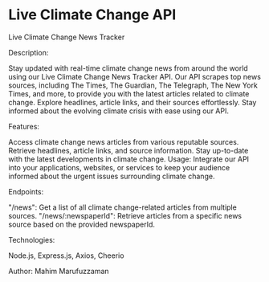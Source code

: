 # Live Climate Change API
Live Climate Change News Tracker

Description:

Stay updated with real-time climate change news from around the world using our Live Climate Change News Tracker API. Our API scrapes top news sources, including The Times, The Guardian, The Telegraph, The New York Times, and more, to provide you with the latest articles related to climate change. Explore headlines, article links, and their sources effortlessly. Stay informed about the evolving climate crisis with ease using our API.

Features:

Access climate change news articles from various reputable sources.
Retrieve headlines, article links, and source information.
Stay up-to-date with the latest developments in climate change.
Usage: Integrate our API into your applications, websites, or services to keep your audience informed about the urgent issues surrounding climate change.

Endpoints:

"/news": Get a list of all climate change-related articles from multiple sources.
"/news/:newspaperId": Retrieve articles from a specific news source based on the provided newspaperId.

Technologies:

Node.js, Express.js, Axios, Cheerio

Author: Mahim Marufuzzaman
